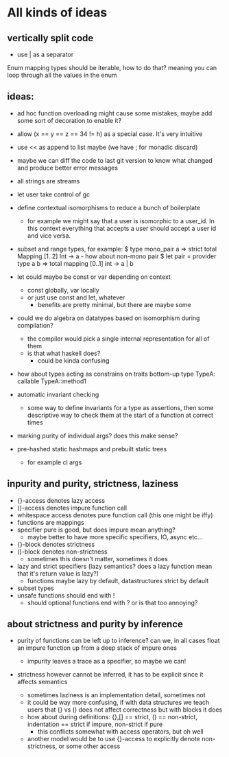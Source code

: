# All kinds of ideas

## vertically split code
- use | as a separator

Enum mapping types should be iterable, how to do that?
    meaning you can loop through all the values in the enum

## ideas:
- ad hoc function overloading might cause some mistakes, maybe add some sort of decoration to enable it?
- allow (x == y == z == 34 != h) as a special case. It's very intuitive
- use << as append to list maybe (we have ; for monadic discard)
- maybe we can diff the code to last git version to know what changed and produce better error messages
- all strings are streams
- let user take control of gc
- define contextual isomorphisms to reduce a bunch of boilerplate
    - for example we might say that a user is isomorphic to a user_id. In this context everything that accepts a user should accept a user id and vice versa.
- subset and range types, for example: 
    $ type mono_pair a => strict total Mapping [1..2] Int -> a
        - how about non-mono pair
            $ let pair = provider type a b => total mapping [0..1] int -> a | b

- let could maybe be const or var depending on context
    - const globally, var locally
    - or just use const and let, whatever
        - benefits are pretty minimal, but there are maybe some
- could we do algebra on datatypes based on isomorphism during compilation?
    - the compiler would pick a single internal representation for all of them
    - is that what haskell does?
        - could be kinda confusing
- how about types acting as constrains on traits bottom-up
    type TypeA:
        callable TypeA::method1
- automatic invariant checking
    - some way to define invariants for a type as assertions, then some descriptive way to check them at
        the start of a function at correct times
- marking purity of individual args? does this make sense?
- pre-hashed static hashmaps and prebuilt static trees
    - for example cl args

## inpurity and purity, strictness, laziness
- {}-access denotes lazy access
- ()-access denotes impure function call
- whitespace access denotes pure function call (this one might be iffy)
- functions are mappings
- specifier pure is good, but does impure mean anything?
    - maybe better to have more specific specifiers, IO, async etc...
- {}-block denotes strictness
- ()-block denotes non-strictness
    - sometimes this doesn't matter, sometimes it does
- lazy and strict specifiers (lazy semantics? does a lazy function mean that it's return value is lazy?)
    - functions maybe lazy by default, datastructures strict by default
- subset types
- unsafe functions should end with !
    - should optional functions end with ? or is that too annoying?

## about strictness and purity by inference
- purity of functions can be left up to inference? can we, in all cases float an impure function up from a deep stack of impure ones
    - impurity leaves a trace as a specifier, so maybe we can!

- strictness however cannot be inferred, it has to be explicit since it affects semantics
    - sometimes laziness is an implementation detail, sometimes not
    - it could be way more confusing, if with data structures we teach users that {} vs () does not affect correctness but with blocks it does
    - how about during definitions: {},[] == strict, () == non-strict, indentation == strict if impure, non-strict if pure
        - this conflicts somewhat with access operators, but oh well
    - another model would be to use {}-access to explicitly denote non-strictness, or some other access
